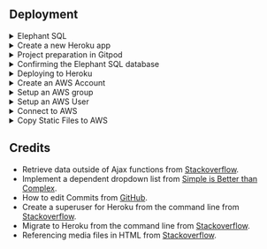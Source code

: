 

## Deployment

<details><summary>Elephant SQL</summary>

- Log in to ElephantSQL.com to access the dashboard
- Click “Create New Instance”, Give the plan a Name, Select the Tiny Turtle (Free) plan, Leave the Tags field blank
- Select “Select Region”, select a datacenter
- Then click “Review”
- Check the details are correct and then click “Create instance”
- Return to the ElephantSQL dashboard and click on the database instance name for this project
- In the URL section, clicking the copy icon will copy the database URL to the clipboard
</details>

<details><summary>Create a new Heroku app</summary>

- Click New to create a new app
- Give the app a name and select the region . When done, click Create app to confirm
- Open the Settings tab
- Add the config var DATABASE_URL, and for the value, copy in the database url from ElephantSQL
</details>

<details><summary>Project preparation in Gitpod</summary>

- In the terminal, install dj_database_url and psycopg2, both of these are needed to connect to the external database. pip3 install dj_database_url==0.5.0 psycopg2
- Update the requirements.txt file with the newly installed packages, pip freeze > requirements.txt
- In the settings.py file, import dj_database_url underneath the import for os

        import os
        import dj_database_url

- Scroll to the DATABASES section and update it to the following code, so that the original connection to sqlite3 is commented 
- out and connect to the new ElephantSQL database instead. 
- Paste in the ElephantSQL database URL in the position indicated

        DATABASES = {
            'default': dj_database_url.parse('your-database-url-here')
        }
 
- In the terminal, run the showmigrations command to confirm the connection to the external database
 
        python3 manage.py showmigrations

- If connected there will be a list of all migrations, but none of them are checked off
- Migrate the database models to the new database

        python3 manage.py migrate

- Load in the fixtures. Please note the order is very important here. Load the categories, subcategories, crafters and sources first, then products, as the products require a category to be set
- Create a superuser for the new database

        python3 manage.py createsuperuser

- Finally, to prevent exposing the database when there is a push to GitHub, delete it from the settings.py. It can be setup up again using an environment variable.  Reconnect to the local sqlite database.

        DATABASES = {
            'default': {
            'ENGINE': 'django.db.backends.sqlite3',
            'NAME': BASE_DIR / 'db.sqlite3',
            }
        }
</details>

<details><summary>Confirming the Elephant SQL database</summary>

- On the ElephantSQL page for the database, in the left side navigation, select “BROWSER”
- Click the Table queries button, select auth_user
- When “Execute” is clicked, the newly created superuser details are displayed. This confirms the tables have been created and data can be added to the database
</details>

<details><summary>Deploying to Heroku</summary>

- Add the following if statement to settings.py So the database URL wouldn't end up in version control let's use an if statement in settings.py so that when our app is running on Heroku where the database URL environment variable will be defined we connect to Postgres and otherwise, we connect to SQLite.

        if 'DATABASE_URL' in os.environ:
            DATABASES = {
                'default': dj_database_url.parse(os.environ.get('DATABASE_URL'))
            }
        else:
            DATABASES = {
                'default': {
                    'ENGINE': 'django.db.backends.sqlite3',
                    'NAME': BASE_DIR / 'db.sqlite3',
                }
            }

- Next, install gunicorn

        pip3 install gunicorn

- Create a Procfile
- Right click on the app name e.g. furniture-restoration and create a new file called Procfile
- Enter the following details in line 1:

        web: gunicorn furniture_restoration.wsgi:application

- Commit and push the changes to gitpod as normal
- Login to Heroku from the command line
- Enter heroku login -i
- Enter the email address to login to Heroku
- The login in credentials to be entered here my differ. If MFA/2FA is enabled, the account login name and Heroku API key are required.
- If needed get a list of the apps on Heroku by entering "heroku apps" at the command line.
- To initialise remote enter

    heroku git:remote -a <app-name>

- To push to Heroku enter
    
    git push heroku main

- Go to Deploy in the Heroku App
- Choose Github as the deployment method
- Connect to the Github repository
- Set to automatically deploy to Heroku
- Make the following changes in settings.py

        # SECURITY WARNING: keep the secret key used in production secret!
        SECRET_KEY = os.environ.get('SECRET_KEY', '')

        # SECURITY WARNING: don't run with debug turned on in production!
        DEBUG = 'DEVELOPMENT' in os.environ

- Commit and push the changes to gitpod as normal and then check the build status in Heroku overview page.
</details>

<details><summary>Create an AWS Account</summary>

- Go to aws.amazon.com and create a new Amazon account.
- When complete go to the "Console Home" on AWS
- From there select S3 to create an S3 bucket
- Select "Create Bucket" on the top right corner
- Add the name of the application e.g. furniture-restoration
- Select the region closest
- Check on "ACLs enabled"
- Check on "Bucket Owner Preferred"
- Uncheck "Block all public access"
- Check on the ackknowledgement that the bucket will be public
- Go to the bottom of the page and select "Create Bucket"
- Select Properties and go to the bottom of the page and select "Static Website Hosting"
- Enter index.html in the index document field
- Enter error.html in the error document field
- Click "Save Changes"
- Go to permissions and then Bucket Policy
- Click on edit
- Copy the ARN reference at the top of this window
- Then click the Policy Generator on the top right corner
- The Type of Policy is S3 Bucket Policy
- Add a * to the Principal field
- Choose "GetObject" from the Actions field
- Paste in the ARN reference into the ARN field
- Click Add Statement and then Generate Policy
- Copy the policy into the Bucket Policy Editor
- It should look something like this:

        {
            "Version": "2012-10-17",
            "Id": "Policy1680546805871",
            "Statement": [
                {
                    "Sid": "Stmt1680546797613",
                    "Effect": "Allow",
                    "Principal": "*",
                    "Action": "s3:GetObject",
                    "Resource": "arn:aws:s3:::furniture-restoration/*"
                }
            ]
        }

Note that there is a /* added to the Resource key.  This must be added manually before saving the policy.
For the Access control list (ACL) section, click edit and enable List for Everyone (public access).

</details>

<details><summary>Setup an AWS group</summary>

- Select the AWS IAM Access Analyzer for S3
- Click on User Groups in the laft pane
- Select Create Group
- Enter the group name e.g. manage-furniture-restoration
- Under "Attach permissions policies" select "create policy"
- Select the json tab and "import managed policy"
- Choose S3
- The code should be update with the ARN previously used and should look like this when complete:

{
    "Version": "2012-10-17",
    "Statement": [
        {
            "Effect": "Allow",
            "Action": [
                "s3:*",
                "s3-object-lambda:*"
            ],
            "Resource": [
                "arn:aws:s3:::furniture-restoration",
                "arn:aws:s3:::furniture-restoration/*"
            ]
        }
    ]
}

- Click next on tags
- Click "Review Policy"
- Add a name and description
- Click "Create Policy"
- Go back to the IAM Create Group page
- Click on the new policy
- Then "Create Group"

</details>

<details><summary>Setup an AWS User</summary>

- Select the AWS IAM Access Analyzer for S3
- Click on Add Users
- Enter the user name e.g. furniture-restoration-staticfiles-user
- Click Next
- Select the group name from the list presented e.g. manage-furniture-restoration
- Then "Create User" 
- To download the access keys, click on the Users tab again and the user
- Click on the Access Credentials tab and then find the "Create Access Key" button
- The access keys can be generated and downloaded from here
</details>

<details><summary>Connect to AWS</summary>

- Run the following from the command line:

        pip install boto3
        pip install django-storages
        pip freeze > requirements.txt

- Add the storages app to the apps in settings.py
- Make the following additions to settings.py (add after MEDIA_ROOT settings) and replacing the bucket name and the region name with the appropriate settings.

        if 'USE_AWS' in os.environ:
            # Bucket Config
            AWS_STORAGE_BUCKET_NAME = 'furniture-restoration'
            AWS_S3_REGION_NAME = 'eu-west-1'
            AWS_ACCESS_KEY_ID = os.environ.get('AWS_ACCESS_KEY_ID')
            AWS_SECRET_ACCESS_KEY = os.environ.get('AWS_SECRET_ACCESS_KEY')
            AWS_S3_CUSTOM_DOMAIN = f'{AWS_STORAGE_BUCKET_NAME}.s3.amazonaws.com'

            # Static and media files
            STATICFILES_STORAGE = 'custom_storages.StaticStorage'
            STATICFILES_LOCATION = 'static'
            DEFAULT_FILE_STORAGE = 'custom_storages.MediaStorage'
            MEDIAFILES_LOCATION = 'media'

            # Override static and media URLs in production
            STATIC_URL = f'https://{AWS_S3_CUSTOM_DOMAIN}/{STATICFILES_LOCATION}/'
            MEDIA_URL = f'https://{AWS_S3_CUSTOM_DOMAIN}/{MEDIAFILES_LOCATION}/'

- Go to Heroku.
- Remove DISABLECOLLECTSTATIC frm the config vars
- Add the AWS_ACCESS_KEY_ID and the AWS_SECRET_ACCESS_KEY (previously downloaded from AWS)
- Create a custom_storages.py file in the root of the project on Gitpod
- Add the following code:

        from django.conf import settings
        from storages.backends.s3boto3 import S3Boto3Storage

        class StaticStorage(S3Boto3Storage):
            location = settings.STATICFILES_LOCATION


        class MediaStorage(S3Boto3Storage):
            location = settings.MEDIAFILES_LOCATION
	
	
- Commit and Push the changes as normal
- Check the deployment log on Heroku and also the S3 bucket on AWS.  The static files should be located there after the deployment is complete.
- For cache control to improve performance, add the following code at the top of the "if 'USE_AWS' in os.environ:" in settings.py

        # Cache control
            AWS_S3_OBJECT_PARAMETERS = {
                'Expires': 'Thu, 31 Dec 2099 20:00:00 GMT',
                'CacheControl': 'max-age=94608000',
            }
</details>

<details><summary>Copy Static Files to AWS</summary>

- Go to the new S3 bucket and create a new folder called media
- Select Upload
- Go to the location of the images and select the images already used on the website
- Under "Permissions" select "Grant public-read access"
- Click Next to the end
</details>

## Credits

- Retrieve data outside of Ajax functions from [Stackoverflow](<https://stackoverflow.com/questions/65529905/use-data-outside-of-ajax-success-call>).
- Implement a dependent dropdown list from [Simple is Better than Complex](<https://simpleisbetterthancomplex.com/tutorial/2018/01/29/how-to-implement-dependent-or-chained-dropdown-list-with-django.html>).  
- How to edit Commits from [GitHub](<https://docs.github.com/en/pull-requests/committing-changes-to-your-project/creating-and-editing-commits/changing-a-commit-message>).
- Create a superuser for Heroku from the command line from [Stackoverflow](<https://stackoverflow.com/questions/68109989/unable-to-login-to-heroku-admin-panel-after-successfully-creating-superuser>).
- Migrate to Heroku from the command line from [Stackoverflow](<https://stackoverflow.com/questions/48083216/django-on-heroku-programmingerror-at-relation-does-not-exist>).  
- Referencing media files in HTML from [Stackoverflow](<https://stackoverflow.com/questions/66483647/how-do-i-reference-a-local-media-file-in-a-django-template>).


